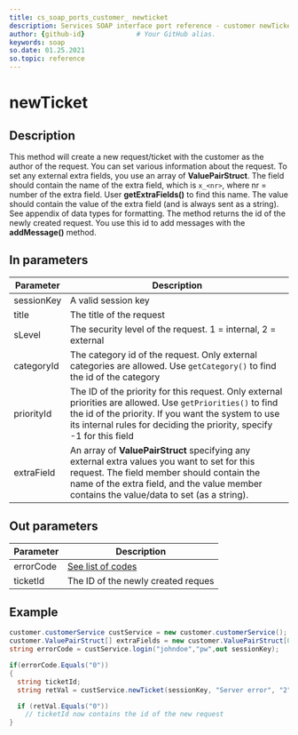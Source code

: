 ```yaml
---
title: cs_soap_ports_customer_ newticket
description: Services SOAP interface port reference - customer newTicket
author: {github-id}             # Your GitHub alias.
keywords: soap
so.date: 01.25.2021
so.topic: reference
---
```


# newTicket

## Description

This method will create a new request/ticket with the customer as the author of the request. You can set various information about the request. To set any external extra fields, you use an array of **ValuePairStruct**. The field should contain the name of the extra field, which is `x_<nr>`, where nr = number of the extra field. User **getExtraFields()** to find this name. The value should contain the value of the extra field (and is always sent as a string). See appendix of data types for formatting. The method returns the id of the newly created request. You use this id to add messages with the **addMessage()** method.

## In parameters

| Parameter | Description |
|---|---|
| sessionKey | A valid session key |
| title | The title of the request |
| sLevel | The security level of the request. 1 = internal, 2 = external |
| categoryId | The category id of the request. Only external categories are allowed. Use `getCategory()` to find the id of the category |
| priorityId | The ID of the priority for this request. Only external priorities are allowed. Use `getPriorities()` to find the id of the priority. If you want the system to use its internal rules for deciding the priority, specify -1 for this field |
| extraField | An array of **ValuePairStruct** specifying any external extra values you want to set for this request. The field member should contain the name of the extra field, and the value member contains the value/data to set (as a string). |

## Out parameters

| Parameter | Description |
|---|---|
| errorCode | [See list of codes][1] |
| ticketId | The ID of the newly created reques |

## Example

```csharp
customer.customerService custService = new customer.customerService();
customer.ValuePairStruct[] extraFields = new customer.ValuePairStruct[0]; //We do not want any extra fields set
string errorCode = custService.login("johndoe","pw",out sessionKey);

if(errorCode.Equals("0"))
{
  string ticketId;
  string retVal = custService.newTicket(sessionKey, "Server error", "2", "23", "-1", extraFields, out ticketId);

  if (retVal.Equals("0"))
    // ticketId now contains the id of the new request
}
```

<!-- Referenced links -->
[1]: ../../error-codes.md

<!-- Referenced links -->
[1]: ../../error-codes.md
